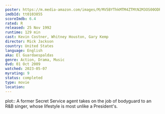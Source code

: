 ```yaml
---
poster: https://m.media-amazon.com/images/M/MV5BYThkMTM4ZTMtN2M3OS00ODRjLTkxMTgtZTM4ZmZlNGZjOGIxXkEyXkFqcGdeQXVyMjUzOTY1NTc@._V1_SX300.jpg
imdbId: tt0103855
scoreImdb: 6.4
rated: R
released: 25 Nov 1992
runtime: 129 min
cast: Kevin Costner, Whitney Houston, Gary Kemp
director: Mick Jackson
country: United States
language: English
aka: El Guardaespaldas
genre: Action, Drama, Music
dvd: 01 Oct 2009
watched: 2023-05-07
myrating: 9
status: completed
type: movie
location:
---
```


plot:: A former Secret Service agent takes on the job of bodyguard to an R&amp;B singer, whose lifestyle is most unlike a President's.